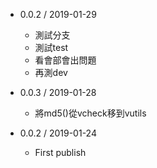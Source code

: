 * 0.0.2 / 2019-01-29
  * 測試分支
  * 測試test
  * 看會部會出問題
  * 再測dev

* 0.0.3 / 2019-01-28
  * 將md5()從vcheck移到vutils

* 0.0.2 / 2019-01-24
  * First publish

